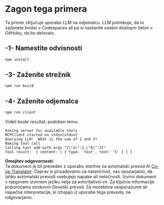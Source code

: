 <!--
CO_OP_TRANSLATOR_METADATA:
{
  "original_hash": "6d6315e03f591fb5a39be91da88585dc",
  "translation_date": "2025-07-13T19:21:27+00:00",
  "source_file": "03-GettingStarted/03-llm-client/solution/typescript/README.md",
  "language_code": "sl"
}
-->
# Zagon tega primera

Ta primer vključuje uporabo LLM na odjemalcu. LLM potrebuje, da to zaženete bodisi v Codespaces ali pa si nastavite osebni dostopni žeton v GitHubu, da bo delovalo.

## -1- Namestite odvisnosti

```bash
npm install
```

## -3- Zaženite strežnik

```bash
npm run build
```

## -4- Zaženite odjemalca

```sh
npm run client
```

Videli boste rezultat, podoben temu:

```text
Asking server for available tools
MCPClient started on stdin/stdout
Querying LLM:  What is the sum of 2 and 3?
Making tool call
Calling tool add with args "{\"a\":2,\"b\":3}"
Tool result:  { content: [ { type: 'text', text: '5' } ] }
```

**Omejitev odgovornosti**:  
Ta dokument je bil preveden z uporabo storitve za avtomatski prevod AI [Co-op Translator](https://github.com/Azure/co-op-translator). Čeprav si prizadevamo za natančnost, vas opozarjamo, da lahko avtomatski prevodi vsebujejo napake ali netočnosti. Izvirni dokument v njegovem izvirnem jeziku velja za avtoritativni vir. Za ključne informacije priporočamo strokovni človeški prevod. Za morebitna nesporazume ali napačne interpretacije, ki izhajajo iz uporabe tega prevoda, ne odgovarjamo.